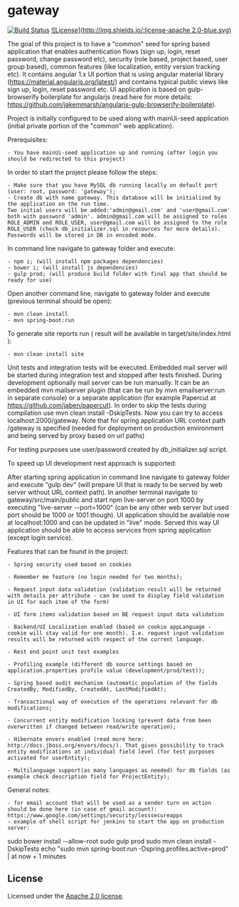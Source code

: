 # gateway

[![Build Status](https://travis-ci.org/Laesod/gateway.svg?branch=master)](https://travis-ci.org/Laesod/gateway)
[![License](http://img.shields.io/:license-apache 2.0-blue.svg)](https://github.com/Laesod/gateway/blob/master/LICENSE)

The goal of this project is to have a "common" seed for spring based application that enables
authentication flows (sign up, login, reset password, change password etc), security (role based, project based, user group based), common features (like localization, entity version tracking etc). It contains angular 1.x UI portion that is using angular material library (https://material.angularjs.org/latest/) and contains typical public views like sign up, login, reset password etc. UI application is based on gulp-browserify boilerplate for angularjs (read here for more details: https://github.com/jakemmarsh/angularjs-gulp-browserify-boilerplate).

Project is initially configured to be used along with mainUi-seed application (initial private portion of the "common" web application).

Prerequisites:

	- You have mainUi-seed application up and running (after login you should be redirected to this project)

In order to start the project please follow the steps:

	- Make sure that you have MySQL db running locally on default port (user: root, password: 'gateway');
	- Create db with name gateway. This database will be initialized by the application on the run time. 
	Two initial users will be added:'admin@gmail.com' and 'user@gmail.com' both with password 'admin'. admin@gmail.com will be assigned to roles ROLE_ADMIN and ROLE_USER, user@gmail.com will be assigned to the role ROLE_USER (check db_initializer.sql in resources for more details). Passwords will be stored in DB in encoded mode.

In command line navigate to gateway folder and execute:

	- npm i; (will install npm packages dependencies)
	- bower i; (will install js dependencies)
	- gulp prod; (will produce build folder with final app that should be ready for use)

Open another command line, navigate to gateway folder and execute (previous terminal should be open): 

	- mvn clean install
	- mvn spring-boot:run

To generate site reports run ( result will be available in target/site/index.html ):

    - mvn clean install site

Unit tests and integration tests will be executed. Embedded mail server will be started during integration test and stopped after tests finished. During development optionally mail server can be run manually. It can be an embedded mvn mailserver plugin (that can be run by mvn emailserver:run in separate console) or a separate application (for example Papercut at https://github.com/jaben/papercut).
In order to skip the tests during compilation use mvn clean install -DskipTests. 
Now you can try to access localhost:2000/gateway. Note that for spring application URL context path /gateway is specified (needed for deployment on production environment and being served by proxy based on url paths)

For testing purposes use user/password created by db_initializer.sql script.

To speed up UI development next approach is supported:

After starting spring application in command line navigate to gateway folder and execute "gulp dev" (will prepare UI that is ready to be served by web server without URL context path). In another terminal navigate to gateway/src/main/public and 
start npm live-server on port 1000 by executing "live-server --port=1000" (can be any other web server but used port should be 1000 or 1001 though). UI application 
should be available now at localhost:1000 and can be updated in "live" mode. Served this way UI application should be able to access services from spring application (except login service).


Features that can be found in the project:

	- Spring security used based on cookies

	- Remember me feature (no login needed for two months);

	- Request input data validation (validation result will be returned with details per attribute - can be used to display field validation in UI for each item of the form)

	- UI form items validation based on BE request input data validation

	- Backend/UI Localization enabled (based on cookie appLanguage - cookie will stay valid for one month). I.e. request input validation results will be returned with respect of the current language.
	 
	- Rest end point unit test examples 

	- Profiling example (different db source settings based on application.properties profile value (development/prod/test));

	- Spring based audit mechanism (automatic population of the fields CreatedBy, ModifiedBy, CreatedAt, LastModifiedAt);

	- Transactional way of execution of the operations relevant for db modifications;

	- Concurrent entity modification locking (prevent data from been overwritten if changed between read/write operation);

	- Hibernate envers enabled (read more here: http://docs.jboss.org/envers/docs/). That gives possibility to track entity modifications at individual field level (for test purposes activated for userEntity);

	- Multilanguage support(as many languages as needed) for db fields (as example check description field for ProjectEntity);
	
General notes:

	- for email account that will be used as a sender turn on action should be done here (in case of gmail account): https://www.google.com/settings/security/lesssecureapps
	- example of shell script for jenkins to start the app on production server:
	
sudo bower install --allow-root 
sudo gulp prod
sudo mvn clean install -DskipTests 
echo "sudo mvn spring-boot:run -Dspring.profiles.active=prod" | at now + 1 minutes	
	
## License

Licensed under the [Apache 2.0 license](https://github.com/Laesod/gateway/blob/master/LICENSE).
